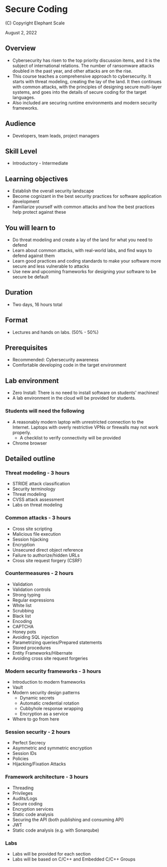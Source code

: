 # Secure Coding

(C) Copyright Elephant Scale

August 2, 2022

## Overview

* Cybersecurity has risen to the top priority discussion items, and it is the subject of international relations.
  The number of ransomware attacks doubled in the past year, and other attacks are on the rise.
* This course teaches a comprehensive approach to cybersecurity. It starts with threat modeling, creating the lay of the land.
  It then continues with common attacks, with the principles of designing secure multi-layer systems, and goes into the details
  of secure coding for the target languages.
* Also included are securing runtime environments and modern security frameworks.

## Audience
* Developers, team leads, project managers

## Skill Level
* Introductory - Intermediate

## Learning objectives

* Establish the overall security landscape
* Become cognizant in the best security practices for software application development
* Familiarize yourself with common attacks and how the best practices help protect against these

## You will learn to
* Do threat modeling and create a lay of the land for what you need to defend
* Learn about common attacks, with real-world labs, and find ways to defend against them
* Learn good practices and coding standards to make your software more secure and less vulnerable to attacks
* Use new and upcoming frameworks for designing your software to be secure be default


## Duration
* Two days, 16 hours total

## Format
* Lectures and hands on labs. (50% - 50%)

## Prerequisites
* Recommended: Cybersecurity awareness
* Comfortable developing code in the target environment


## Lab environment
* Zero Install: There is no need to install software on students' machines!
* A lab environment in the cloud will be provided for students.

### Students will need the following
* A reasonably modern laptop with unrestricted connection to the Internet. Laptops with overly restrictive VPNs or firewalls may not work properly.
    * A checklist to verify connectivity will be provided
* Chrome browser

## Detailed outline

### Threat modeling - 3 hours
* STRIDE attack classification
* Security terminology
* Threat modeling
* CVSS attack assessment
* Labs on threat modeling

### Common attacks - 3 hours
* Cross site scripting
* Malicious file execution
* Session hijacking
* Encryption
* Unsecured direct object reference
* Failure to authorize/hidden URLs
* Cross site request forgery (CSRF)

### Countermeasures - 2 hours

* Validation
* Validation controls
* Strong typing
* Regular expressions
* White list
* Scrubbing
* Black list
* Encoding
* CAPTCHA
* Honey pots
* Avoiding SQL injection
* Parametrizing queries/Prepared statements
* Stored procedures
* Entity Frameworks/Hibernate
* Avoiding cross site request forgeries

### Modern security frameworks - 3 hours
* Introduction to modern frameworks
* Vault
* Modern security design patterns
  * Dynamic secrets
  * Automatic credential rotation
  * Cubbyhole response wrapping
  * Encryption as a service
* Where to go from here

### Session security - 2 hours
* Perfect Secrecy
* Asymmetric and symmetric encryption
* Session IDs
* Policies
* Hijacking/Fixation Attacks

### Framework architecture - 3 hours
* Threading
* Privileges
* Audits/Logs
* Secure coding
* Encryption services
* Static code analysis
* Securing the API (both publishing and consuming API)
* JWT
* Static code analysis (e.g. with Sonarqube)

### Labs
  * Labs will be provided for each section
  * Labs will be based on C/C++ and Embedded C/C++ Groups